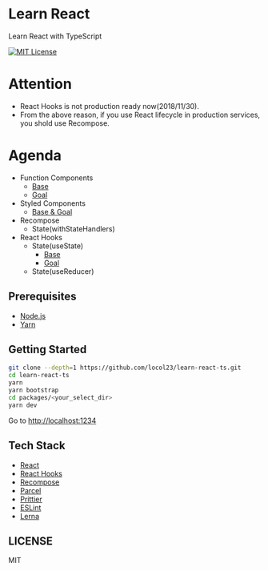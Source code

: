 # Learn React

Learn React with TypeScript

[![MIT License](http://img.shields.io/badge/license-MIT-blue.svg?style=flat)](LICENSE)

# Attention
- React Hooks is not production ready now(2018/11/30).
- From the above reason, if you use React lifecycle in production services, you shold use Recompose.

# Agenda
- Function Components
  - [Base](https://github.com/locol23/learn-react-ts/tree/master/packages/function-components-base)
  - [Goal](https://github.com/locol23/learn-react-ts/tree/master/packages/function-components-goal)
- Styled Components
    - [Base & Goal](https://github.com/locol23/learn-react-ts/tree/master/packages/styled-components)
- Recompose
  - State(withStateHandlers)
- React Hooks
  - State(useState)
    - [Base](https://github.com/locol23/learn-react-ts/tree/master/packages/hooks-state-base)
    - [Goal](https://github.com/locol23/learn-react-ts/tree/master/packages/hooks-state-goal)
  - State(useReducer)

## Prerequisites

- [Node.js](https://nodejs.org/en/)
- [Yarn](https://yarnpkg.com/en)

## Getting Started

```bash
git clone --depth=1 https://github.com/locol23/learn-react-ts.git
cd learn-react-ts
yarn
yarn bootstrap
cd packages/<your_select_dir>
yarn dev
```

Go to [http://localhost:1234](http://localhost:1234)

## Tech Stack

- [React](https://reactjs.org/)
- [React Hooks](https://reactjs.org/docs/hooks-overview.html)
- [Recompose](https://github.com/acdlite/recompose)
- [Parcel](https://parceljs.org/)
- [Prittier](https://prettier.io/)
- [ESLint](https://eslint.org/)
- [Lerna](https://lernajs.io/)

## LICENSE

MIT
